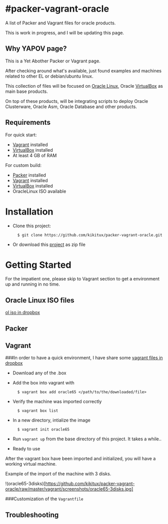 #packer-vagrant-oracle
==============

A list of Packer and Vagrant files for oracle products.

This is work in progress, and I will be updating this page.


## Why YAPOV page?

This is a Yet Abother Packer or Vagrant page.

After checking around what's available, just found examples and machines related to other EL or debian/ubuntu linux.

This collection of files will be focused on [Oracle Linux], Oracle [VirtualBox] as main base products.

On top of these products, will be integrating scripts to deploy Oracle Clusterware, Oracle Asm, Oracle Database and other products.

## Requirements

For quick start:

* [Vagrant] installed
* [VirtualBox] installed
* At least 4 GB of RAM

For custom build:

* [Packer] installed
* [Vagrant] installed
* [VirtualBox] installed
* OracleLinux ISO available

# Installation

* Clone this project:

        $ git clone https://github.com/kikitux/packer-vagrant-oracle.git
        
* Or download this [project] as zip file


# Getting Started

For the impatient one, please skip to Vagrant section to get a environment up and running in no time.

## Oracle Linux ISO files

[ol iso in dropbox]

## Packer

## Vagrant

###In order to have a quick environment, I have share some [vagrant files in dropbox]

- Download any of the <name>.box

- Add the box into vagrant with 

		$ vagrant box add oracle65 </path/to/the/downloaded/file>

- Verify the machine was imported correctly

		$ vagrant box list

- In a new directory, intialize the image

		$ vagrant init oracle65

- Run `vagrant up` from the base directory of this project. It takes a while..

- Ready to use

After the vagrant box have been imported and initialized, you will have a working virtual machine.

Example of the import of the machine with 3 disks.

!(oracle65-3disks)[https://github.com/kikitux/packer-vagrant-oracle/raw/master/vagrant/screenshots/oracle65-3disks.jpg]


###Customization of the `Vagrantfile`


## Troubleshooting

[Vagrant]: http://www.vagrantup.com/

[Packer]: http://packer.io/

[VirtualBox]: https://www.virtualbox.org/

[vagrant files in dropbox]: https://www.dropbox.com/sh/3ks3e34en9bbec9/zjtqkm71RD/vagrant 

[dropbox]: https://www.dropbox.com/sh/3ks3e34en9bbec9/vf_s1n0Pps

[Oracle Linux]: https://linux.oracle.com/

[Oracle Linux Wiki]: https://wikis.oracle.com/display/oraclelinux/Home/

[ol iso in dropbox]: https://www.dropbox.com/sh/jsb3y18z4ebbowa/Z3qVA6JDC-

[Text]: http://link/


[project]: https://github.com/kikitux/packer-vagrant-oracle/archive/master.zip
